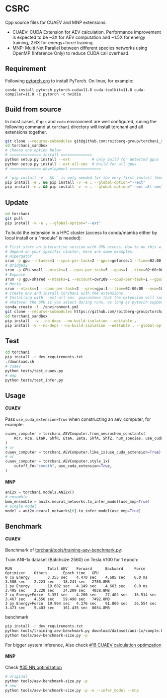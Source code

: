 # CSRC
Cpp source files for CUAEV and MNP extensions.
- CUAEV: CUDA Extension for AEV calculation. Performance improvement is
  expected to be ~3X for AEV computation and ~1.5X for energy training, 2.6X
  for energy+force training.
- MNP: Multi Net Parallel between different species networks using OpenMP
  (Inference Only) to reduce CUDA call overhead.

## Requirement
Following [pytorch.org](https://pytorch.org/) to install PyTorch.
On linux, for example:
```
conda install pytorch pytorch-cuda=11.8 cuda-toolkit=11.8 cuda-compiler=11.8 -c pytorch -c nvidia
```

## Build from source

In most cases, if `gcc` and `cuda` environment are well configured, runing the
following command at `torchani` directory will install torchani and all
extensions together.

```bash
git clone --recurse-submodules git@github.com:roitberg-group/torchani_sandbox.git
cd torchani_sandbox
# choose one option below
# ============== install ==============
python setup.py install --ext          # only build for detected gpus
python setup.py install --ext-all-sms  # build for all gpus
# ============== development ==============

# `pip install -e . && ` is only needed for the very first install (because issue of https://github.com/pypa/pip/issues/1883)
pip install -e . && pip install -v -e . --global-option="--ext"          # only build for detected gpus
pip install -e . && pip install -v -e . --global-option="--ext-all-sms"  # build for all gpus
```

## Update

```bash
cd torchani
git pull
pip install -v -e . --global-option="--ext"
```

To build the extension in a HPC cluster (access to conda/mamba either
by local install or a "module" is needed):

```bash
# First start an interactive session with GPU access. How to do this will
# depend on your specific cluster, here are some examples:
# Hipergator
srun -p gpu --ntasks=1 --cpus-per-task=2 --gpus=geforce:1 --time=02:00:00 --mem=10gb  --pty -u bash -i
# Bridges2
srun -p GPU-small --ntasks=1 --cpus-per-task=5 --gpus=1 --time=02:00:00 --mem=20gb  --pty -u bash -i
# Expanse
srun -p gpu-shared --ntasks=1 --account=cwr109 --cpus-per-task=1 --gpus=1 --time=01:00:00 --mem=10gb  --pty -u bash -i
# Moria
srun --ntasks=1 --cpus-per-task=2 --gres=gpu:1 --time=02:00:00 --mem=10gb  --pty -u bash -i
# Create env and install torchani with the extensions.
# Installing with --ext-all-sms  guarantees that the extension will run correctly
# whatever the GPU is you select during runs, as long as pytorch supports that GPU
conda create -f ./environment.yml
git clone --recurse-submodules https://github.com/roitberg-group/torchani_sandbox.git
cd torchani_sandbox
pip install  -v --no-deps --no-build-isolation --editable .
pip install -v --no-deps --no-build-isolation --editable . --global-option="--ext-all-sms"

```

## Test
```bash
cd torchani
pip install -r dev_requirements.txt
./download.sh
# cuaev
python tests/test_cuaev.py
# mnp
python tests/test_infer.py
```

## Usage
#### CUAEV
Pass `use_cuda_extension=True` when constructing an aev_computer, for example:
```python
cuaev_computer = torchani.AEVComputer.from_neurochem_constants(
    Rcr, Rca, EtaR, ShfR, EtaA, Zeta, ShfA, ShfZ, num_species, use_cuda_extension=True,
)
# or
cuaev_computer = torchani.AEVComputer.like_1x(use_cuda_extension=True)
# or
cuaev_computer = torchani.AEVComputer.style_1x(
    cutoff_fn="smooth", use_cuda_extension=True,
)
```

#### MNP
```python
ani2x = torchani.models.ANI2x()
# ensemble
bmm_ensemble = ani2x.neural_networks.to_infer_model(use_mnp=True)
# single model
model = ani2x.neural_networks[0].to_infer_model(use_mnp=True)
```

## Benchmark

#### CUAEV
Benchmark of [torchani/tools/training-aev-benchmark.py](https://github.com/roitberg-group/torchani_sandbox/blob/master/tools/training-aev-benchmark.py):

Train ANI-1x dataset (Batchsize 2560) on Tesla V100 for 1 epoch:
```
RUN                Total AEV    Forward      Backward     Force        Optimizer    Others       Epoch time   GPU
0 cu Energy        3.355 sec    4.470 sec    4.685 sec    0.0 ms       3.508 sec    2.223 sec    18.241 sec   2780.8MB
1 py Energy        19.682 sec   4.149 sec    4.663 sec    0.0 ms       3.495 sec    2.220 sec    34.209 sec   4038.8MB
2 cu Energy+Force  3.351 sec    4.200 sec    27.402 sec   16.514 sec   3.467 sec    4.556 sec    59.490 sec   7492.8MB
3 py Energy+Force  19.964 sec   4.176 sec    91.866 sec   36.554 sec   3.473 sec    5.403 sec    161.435 sec  8034.8MB
```

benchmark
```bash
pip install -r dev_requirements.txt
python tools/training-aev-benchmark.py download/dataset/ani-1x/sample.h5
python tools/aev-benchmark-size.py -p
```

For bigger system inference, Also check [#16 CUAEV calculation optimzation](https://github.com/roitberg-group/torchani_sandbox/pull/16)

#### MNP
Check [#35 NN optimization](https://github.com/roitberg-group/torchani_sandbox/pull/35)

```bash
# original
python tools/aev-benchmark-size.py -p
# new
python tools/aev-benchmark-size.py -p -e --infer_model --mnp
```
